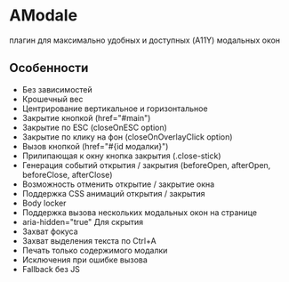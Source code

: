 # AModale
плагин для максимально удобных и доступных (A11Y) модальных окон

## Особенности
+ Без зависимостей
+ Крошечный вес
+ Центрирование вертикальное и горизонтальное
+ Закрытие кнопкой (href="#main")
+ Закрытие по ESC (closeOnESC option)
+ Закрытие по клику на фон (closeOnOverlayClick option)
+ Вызов кнопкой (href="#{id модалки}")
+ Прилипающая к окну кнопка закрытия (.close-stick)
+ Генерация событий открытия / закрытия (beforeOpen, afterOpen, beforeClose, afterClose)
+ Возможность отменить открытие / закрытие окна
+ Поддержка CSS анимаций открытия / закрытия
+ Body locker
+ Поддержка вызова нескольких модальных окон на странице
+ aria-hidden="true" Для скрытия
+ Захват фокуса
+ Захват выделения текста по Ctrl+A
+ Печать только содержимого модалки
+ Исключения при ошибке вызова
+ Fallback без JS
